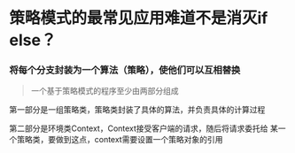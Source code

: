 # 策略模式的最常见应用难道不是消灭if else？

### 将每个分支封装为一个算法（策略），使他们可以互相替换

> 一个基于策略模式的程序至少由两部分组成

第一部分是一组策略类，策略类封装了具体的算法，并负责具体的计算过程

第二部分是环境类Context，Context接受客户端的请求，随后将请求委托给
某一个策略类，要做到这点，context需要设置一个策略对象的引用

